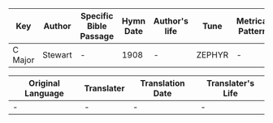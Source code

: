 Key | Author   | Specific Bible Passage     |Hymn Date |Author's life |Tune |Metrical Pattern   |Composer/Source
-- | --------- | ---------------------------|----------|--------------|-----|-------------------|-------------  
C Major |Stewart |- |1908 |- |ZEPHYR |- |W. B. Bradbury

Original Language | Translater | Translation Date   | Translater's Life  
----------------- | --------- | --------------------|-------------     
\- |- |- |-

